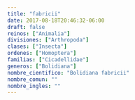 ```yaml
---
title: "fabricii"
date: 2017-08-18T20:46:32-06:00
draft: false
reinos: ["Animalia"]
divisiones: ["Arthropoda"]
clases: ["Insecta"]
ordenes: ["Homoptera"]
familias: ["Cicadellidae"]
generos: ["Bolidiana"]
nombre_cientifico: "Bolidiana fabricii"
nombre_comun: ""
nombre_ingles: ""
---
```

